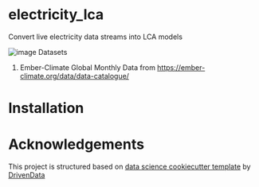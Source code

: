 # electricity_lca
Convert live electricity data streams into LCA models

![image](https://github.com/tur-ium/electricity_lca/assets/83819132/afa71a7f-224c-41ff-91cb-aaec2e33b951) Datasets
1. Ember-Climate Global Monthly Data from https://ember-climate.org/data/data-catalogue/

   
# Installation

# Acknowledgements
This project is structured based on [data science cookiecutter template](https://github.com/drivendata/cookiecutter-data-science.git) by [DrivenData](https://www.drivendata.org/) 
